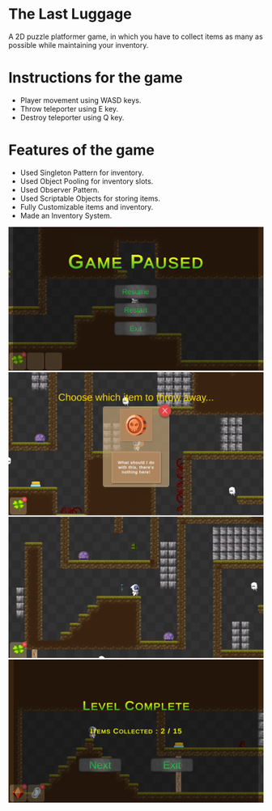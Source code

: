 # The Last Luggage
A 2D puzzle platformer game, in which you have to collect items as many as possible while maintaining your inventory.

# Instructions for the game
- Player movement using WASD keys.
- Throw teleporter using E key.
- Destroy teleporter using Q key.

# Features of the game
- Used Singleton Pattern for inventory.
- Used Object Pooling for inventory slots.
- Used Observer Pattern.
- Used Scriptable Objects for storing items.
- Fully Customizable items and inventory.
- Made an Inventory System.

![](Images/1.png)
![](Images/2.png)
![](Images/3.png)
![](Images/4.png)
